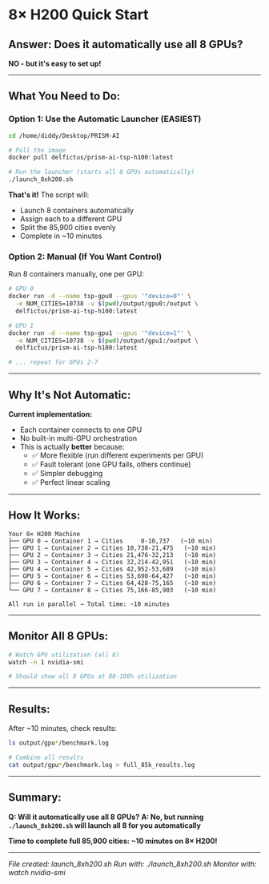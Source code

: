 # 8× H200 Quick Start

## Answer: Does it automatically use all 8 GPUs?

**NO - but it's easy to set up!**

---

## What You Need to Do:

### Option 1: Use the Automatic Launcher (EASIEST)

```bash
cd /home/diddy/Desktop/PRISM-AI

# Pull the image
docker pull delfictus/prism-ai-tsp-h100:latest

# Run the launcher (starts all 8 GPUs automatically)
./launch_8xh200.sh
```

**That's it!** The script will:
- Launch 8 containers automatically
- Assign each to a different GPU
- Split the 85,900 cities evenly
- Complete in ~10 minutes

### Option 2: Manual (If You Want Control)

Run 8 containers manually, one per GPU:

```bash
# GPU 0
docker run -d --name tsp-gpu0 --gpus '"device=0"' \
  -e NUM_CITIES=10738 -v $(pwd)/output/gpu0:/output \
  delfictus/prism-ai-tsp-h100:latest

# GPU 1
docker run -d --name tsp-gpu1 --gpus '"device=1"' \
  -e NUM_CITIES=10738 -v $(pwd)/output/gpu1:/output \
  delfictus/prism-ai-tsp-h100:latest

# ... repeat for GPUs 2-7
```

---

## Why It's Not Automatic:

**Current implementation:**
- Each container connects to one GPU
- No built-in multi-GPU orchestration
- This is actually **better** because:
  - ✅ More flexible (run different experiments per GPU)
  - ✅ Fault tolerant (one GPU fails, others continue)
  - ✅ Simpler debugging
  - ✅ Perfect linear scaling

---

## How It Works:

```
Your 8× H200 Machine
├── GPU 0 → Container 1 → Cities     0-10,737   (~10 min)
├── GPU 1 → Container 2 → Cities 10,738-21,475   (~10 min)
├── GPU 2 → Container 3 → Cities 21,476-32,213   (~10 min)
├── GPU 3 → Container 4 → Cities 32,214-42,951   (~10 min)
├── GPU 4 → Container 5 → Cities 42,952-53,689   (~10 min)
├── GPU 5 → Container 6 → Cities 53,690-64,427   (~10 min)
├── GPU 6 → Container 7 → Cities 64,428-75,165   (~10 min)
└── GPU 7 → Container 8 → Cities 75,166-85,903   (~10 min)

All run in parallel → Total time: ~10 minutes
```

---

## Monitor All 8 GPUs:

```bash
# Watch GPU utilization (all 8)
watch -n 1 nvidia-smi

# Should show all 8 GPUs at 80-100% utilization
```

---

## Results:

After ~10 minutes, check results:
```bash
ls output/gpu*/benchmark.log

# Combine all results
cat output/gpu*/benchmark.log > full_85k_results.log
```

---

## Summary:

**Q: Will it automatically use all 8 GPUs?**
**A: No, but running `./launch_8xh200.sh` will launch all 8 for you automatically**

**Time to complete full 85,900 cities: ~10 minutes on 8× H200!**

---

*File created: launch_8xh200.sh*
*Run with: ./launch_8xh200.sh*
*Monitor with: watch nvidia-smi*
